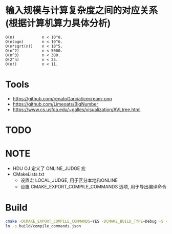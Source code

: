 # 输入规模与计算复杂度之间的对应关系(根据计算机算力具体分析)
```
O(n)            n < 10^8.
O(nlogn)        n < 10^6.
O(n*sqrt(n))    n < 10^5.
O(n^2)          n < 5000.
O(n^3)          n < 300.
O(2^n)          n < 25.
O(n!)           n < 11.
```

# Tools
* https://github.com/renatoGarcia/icecream-cpp
* https://github.com/Limeoats/BigNumber
* https://www.cs.usfca.edu/~galles/visualization/AVLtree.html

# TODO

# NOTE
- HDU OJ 定义了 ONLINE_JUDGE 宏
- CMakeLists.txt
    - 设置宏 LOCAL_JUDGE, 用于区分本地和ONLINE
    - 设置 CMAKE_EXPORT_COMPILE_COMMANDS 选项, 用于导出编译命令

# Build
```sh
cmake -DCMAKE_EXPORT_COMPILE_COMMANDS=YES -DCMAKE_BUILD_TYPE=Debug -S ~/OJ -B ~/OJ/build -DMAIN:STRING=kmp.cpp
ln -s build/compile_commands.json
```
